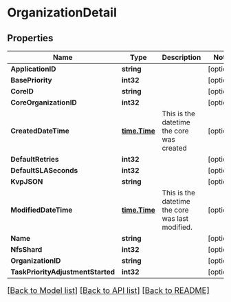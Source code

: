 # OrganizationDetail

## Properties

Name | Type | Description | Notes
------------ | ------------- | ------------- | -------------
**ApplicationID** | **string** |  | [optional] 
**BasePriority** | **int32** |  | [optional] 
**CoreID** | **string** |  | [optional] 
**CoreOrganizationID** | **int32** |  | [optional] 
**CreatedDateTime** | [**time.Time**](time.Time.md) | This is the datetime the core was created | [optional] 
**DefaultRetries** | **int32** |  | [optional] 
**DefaultSLASeconds** | **int32** |  | [optional] 
**KvpJSON** | **string** |  | [optional] 
**ModifiedDateTime** | [**time.Time**](time.Time.md) | This is the datetime the core was last modified. | [optional] 
**Name** | **string** |  | [optional] 
**NfsShard** | **int32** |  | [optional] 
**OrganizationID** | **string** |  | [optional] 
**TaskPriorityAdjustmentStarted** | **int32** |  | [optional] 

[[Back to Model list]](../README.md#documentation-for-models) [[Back to API list]](../README.md#documentation-for-api-endpoints) [[Back to README]](../README.md)

<style>
     p, ul, ol, li { font-size: 18px !important;}
</style>


